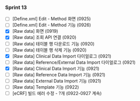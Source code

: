 ### Sprint 13

- [ ] \[Define.xml\] Edit - Method 화면 (0925)
- [ ] \[Define.xml\] Edit - Method 기능 (0926)
- [x] \[Raw data\] 화면 (0919)
- [x] \[Raw data\] 조회 API 연결 (0920)
- [ ] \[Raw data\] 테이블 행 다운로드 기능 (0920)
- [ ] \[Raw data\] 테이블 행 삭제 기능 (0920)
- [x] \[Raw data\] Clinical Data Import 다이얼로그 (0921)
- [ ] \[Raw data\] Reference/External Data Import 다이얼로그 (0921)
- [x] \[Raw data\] Clinical Data Import 기능 (0921)
- [ ] \[Raw data\] Reference Data Import 기능 (0921)
- [ ] \[Raw data\] External Data Import 기능 (0921)
- [ ] \[Raw data\] Template 기능 (0922)
- [ ] \[eCRF] 빌드 에러 수정 - ?개 (0922-0927 계속)
